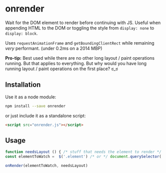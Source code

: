 # onrender

Wait for the DOM element to render before continuing with JS.
Useful when appending HTML to the DOM or toggling the style from `display: none` to `display: block`.

Uses `requestAnimationFrame` and `getBoundingClientRect` while remaining *very* performant. (under 0.2ms on a 2014 MBP)

**Pro-tip:**
 Best used while there are no other long layout / paint operations running. But that applies to everything. But why would you have long running layout / paint operations on the first place? ಠ_ಠ

## Installation
Use it as a node module:
```bash
npm install --save onrender
```
or just include it as a standalone script:
```html
<script src="onrender.js"></script>
```

## Usage
```javascript
function needsLayout () { /* stuff that needs the element to render */ }
const elementToWatch =  $('.element') /* or */ document.querySelector('.element')

onRender(elementToWatch, needsLayout)
```
